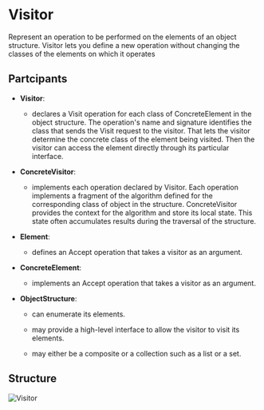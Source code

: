 # Visitor

Represent an operation to be performed on the elements of an object structure. Visitor lets you define a new operation without changing the classes of the elements on which it operates

## Partcipants

* __Visitor__:
  
  * declares a Visit operation for each class of ConcreteElement in the object structure. The operation's name and signature identifies the class that sends the Visit request to the visitor. That lets the visitor determine the concrete class of the element being visited. Then the visitor can access the element directly through its particular interface.
  
* __ConcreteVisitor__:

  * implements each operation declared by Visitor. Each operation implements a fragment of the algorithm defined for the corresponding class of object in the structure. ConcreteVisitor provides the context for the algorithm and store its local state. This state often accumulates results during the traversal of the structure.

* __Element__:

  * defines an Accept operation that takes a visitor as an argument.

* __ConcreteElement__:

  * implements an Accept operation that takes a visitor as an argument.

* __ObjectStructure__:

  * can enumerate its elements.
  
  * may provide a high-level interface to allow the visitor to visit its elements.
  
  * may either be a composite or a collection such as a list or a set.

## Structure

![Visitor](https://raw.githubusercontent.com/DocBrown85/design_patterns/master/images/visitor.png)
